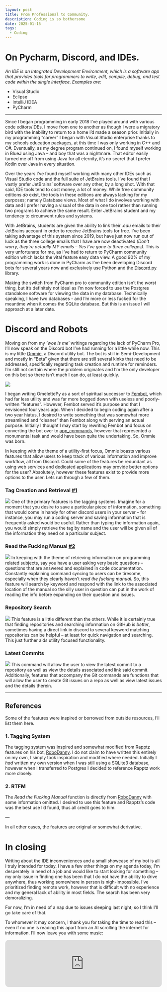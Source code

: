 ```yaml
---
layout: post
title: From Professional to Community.
description: Coding is so bothersome
date: 2025-01-15
tags:
  - Coding
---
```

# On Pycharm, Discord, and IDEs.

*An IDE is an Integrated Development Environment, which is a software app that provides tools for programmers to write, edit, compile, debug, and test code within the single interface. Examples are:*
- Visual Studio
- Eclipse
- IntelliJ IDEA
- PyCharm

<hr>

Since I began programming in early 2018 I’ve played around with various code editors/IDEs. I move from one to another as though I were a migratory bird with the inability to return to a home I’d made a season prior. Initially in my programming “career” I began with Visual Studio enterprise thanks to my schools education packages, at this time I was only working in C++ and C#. Eventually, as my degree program continued on, I found myself working in BlueJ using Java – and boy that was a nightmare. That editor easily turned me off from using Java for all eternity, it’s no secret that I prefer Kotlin over Java in every situation.

Over the years I’ve found myself working with many other IDEs such as Visual Studio code and the full suite of JetBrains tools. I’ve found that I vastly prefer JetBrains’ software over any other, by a long shot. With that said, IDE tools tend to cost money, a lot of money. While free community editions *do* exist, the tools in these editions are always lacking for my purposes; namely Database views. Most of what I do involves working with data and I prefer having a visual of the data in one tool rather than running two programs to achieve the same result. Enter JetBrains student and my tendency to circumvent rules and systems. 

With JetBrains, students are given the ability to link their *.edu* emails to their JetBrains account in order to receive JetBrains tools for free. I’ve been taking advantage of this system since 2019, but have just now run out of luck as the three college emails that I have are now deactivated *(Don’t worry, they’re actually MY emails – Yes I’ve gone to three colleges).* This is very unfortunate for me, as I’ve had to return to PyCharm community edition which lacks the vital feature easy data view. A good 90% of my programming work is done in PyCharm as I’ve been developing Discord bots for several years now and exclusively use Python and the [Discord.py](https://discordpy.readthedocs.io/en/latest/index.html) library.

Making the switch from PyCharm pro to community edition isn’t the *worst* thing, but it’s definitely not ideal as I’m now forced to use the Postgres standalone software for viewing the data in my database. Technically speaking, I have two databases - and I’m more or less fucked for the meantime when it comes the SQLite database. But this is an issue I will approach at a later date.

# Discord and Robots

Moving on from my *’woe is me’* writings regarding the lack of PyCharm Pro, I’ll now speak on the Discord bot I’ve had running for a little while now. This is my little [Ommie](https://github.com/charlotte-2222/omelettePy), a Discord utility bot. The bot is still in Semi-Development and mostly in “Beta” given that there are still several kinks that need to be addressed, specifically regarding task creation and runtime for reminders. I’m still not certain where the problem originates and I’m the only developer on this bot so there isn’t much I can do, at least quickly.

![](../img/25-01-15-ide-writing/ommie.png)

I began writing OmelettePy as a sort of spiritual successor to [Fembot](https://github.com/charlotte-2222/FembotV3), which had far less utility and was far more bogged down with useless and poorly-written “features”. However, Fembot served it’s purpose and that I envisioned four years ago. When I decided to begin coding again after a two year hiatus, I desired to write something that was somewhat more streamlined and “cleaner” than Fembot along with serving an actual purpose. Initially I thought I may start by rewriting Fembot and focus on converting the bot over to [app_commands](https://discordpy.readthedocs.io/en/latest/search.html?q=app_commands), however that represented a monumental task and would have been quite the undertaking. So, Ommie was born.

In keeping with the theme of a utility-first focus, Ommie boasts various features that allow users to keep track of various information and improve workflow, all from Discord. Could some of the features be redundant as using web services and dedicated applications may provide better options for the user? Absolutely, however these features exist to provide more options to the user. Lets run through a few of them.

### Tag Creation and Retrieval [#1](#references)
![](/img/25-01-15-ide-writing/Pasted%20image%2020250115120430.png)
One of the primary features is the tagging systems. Imagine for a moment that you desire to save a particular piece of information, something that would come in handy for other discord users in your server – for instance, you may run a coding server and saving information that is frequently asked would be useful. Rather than typing the information again, you would simply retrieve the tag by name and the user will be given all of the information they need on a particular subject.

### Read the Fucking Manual [#2](#references)
![](/img/25-01-15-ide-writing/Pasted%20image%2020250115120639.png)
In keeping with the theme of retrieving information on programming related subjects, say you have a user asking very basic questions – questions that are answered and explained in code documentation. Constantly explaining command syncing to users can be tiresome, especially when they clearly haven’t *read the fucking manual.* So, this feature will search by keyword and respond with the link to the associated location of the manual so the silly user in question can put in the work of reading the info before expanding on their question and issues.

### Repository Search
![](/img/25-01-15-ide-writing/Pasted%20image%2020250115120703.png)
This feature is a little different than the others. While it is certainly true that finding repositories and searching information on GitHub is *better*, sometimes having a direct link in discord to several keyword matching repositories can be helpful – at least for quick navigation and searching. This just further aids utility focused functionality.

### Latest Commits
![](/img/25-01-15-ide-writing/Pasted%20image%2020250115120736.png)
This command will allow the user to view the latest commit to a repository as well as view the details associated and link said commit. Additionally, features that accompany the Git commands are functions that will allow the user to create Git issues on a repo as well as view latest issues and the details therein. 

<hr>

## References

Some of the features were inspired or borrowed from outside resources, I’ll list them here.
### 1.  Tagging System
The tagging system was inspired and somewhat modified from Rapptz features on his bot, [RoboDanny](https://github.com/Rapptz/RoboDanny/blob/rewrite/cogs/tags.py). I do not claim to have written this entirely on my own, I simply took inspiration and modified where needed. Initially I *had* written my own version when I was still using a SQLite3 database, however when I transferred to Postgres I decided to reference Rapptz work more closely.

### 2. RTFM
The *Read the Fucking Manual* function is directly from [RoboDanny](https://github.com/Rapptz/RoboDanny/blob/rewrite/cogs/api.py#L342) with some information omitted. I desired to use this feature and Rapptz’s code was the best use I’d found, thus all credit goes to him. 

—

In all other cases, the features are original or somewhat derivative. 

# In closing

Writing about the IDE inconveniences and a small showcase of my bot is all I truly intended for today. I have a few other things on my agenda today, I’m desperately in need of a job and would like to start looking for something – my only issue in finding one has been that I do not have the ability to drive anywhere, thus working somewhere in person is nigh-impossible. I’ve prioritized finding remote work, however that is difficult with no experience and my general lack of ability in most fields. The search has been very demoralizing. 

For now, I’m in need of a nap due to issues sleeping last night; so I think I’ll go take care of that. 

To whomever it may concern, I thank you for taking the time to read this – even if no one is reading this apart from an AI scrolling the internet for information. I’ll now leave you with some music:


<iframe style="border-radius:12px" src="https://open.spotify.com/embed/track/44Zf9Ew6cYzkuhUz3SXUPU?utm_source=generator" width="100%" height="152" frameBorder="0" allowfullscreen="" allow="autoplay; clipboard-write; encrypted-media; fullscreen; picture-in-picture" loading="lazy"></iframe>
